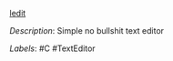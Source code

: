 [ledit](https://github.com/liz3/ledit)

*Description*: Simple no bullshit text editor

*Labels*: #C #TextEditor
